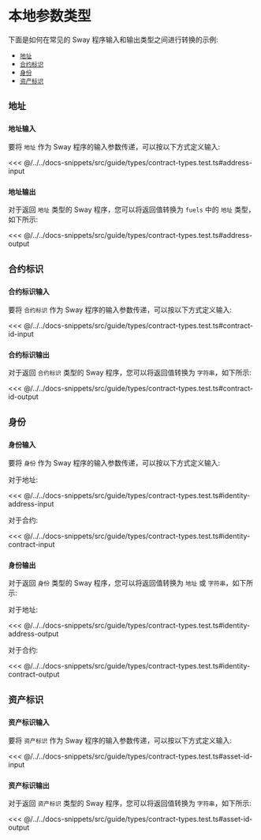 # 本地参数类型

下面是如何在常见的 Sway 程序输入和输出类型之间进行转换的示例:

- [`地址`](#地址)
- [`合约标识`](#合约标识)
- [`身份`](#身份)
- [`资产标识`](#资产标识)

## `地址`

### `地址输入`

要将 `地址` 作为 Sway 程序的输入参数传递，可以按以下方式定义输入:

<<< @/../../docs-snippets/src/guide/types/contract-types.test.ts#address-input

### `地址输出`

对于返回 `地址` 类型的 Sway 程序，您可以将返回值转换为 `fuels` 中的 `地址` 类型，如下所示:

<<< @/../../docs-snippets/src/guide/types/contract-types.test.ts#address-output

## `合约标识`

### `合约标识输入`

要将 `合约标识` 作为 Sway 程序的输入参数传递，可以按以下方式定义输入:


<<< @/../../docs-snippets/src/guide/types/contract-types.test.ts#contract-id-input


### `合约标识输出`

对于返回 `合约标识` 类型的 Sway 程序，您可以将返回值转换为 `字符串`，如下所示:

<<< @/../../docs-snippets/src/guide/types/contract-types.test.ts#contract-id-output

## `身份`

### `身份输入`

要将 `身份` 作为 Sway 程序的输入参数传递，可以按以下方式定义输入:

对于地址:

<<< @/../../docs-snippets/src/guide/types/contract-types.test.ts#identity-address-input

对于合约:

<<< @/../../docs-snippets/src/guide/types/contract-types.test.ts#identity-contract-input

### `身份输出`

对于返回 `身份` 类型的 Sway 程序，您可以将返回值转换为 `地址` 或 `字符串`，如下所示:

对于地址:

<<< @/../../docs-snippets/src/guide/types/contract-types.test.ts#identity-address-output

对于合约:

<<< @/../../docs-snippets/src/guide/types/contract-types.test.ts#identity-contract-output

## `资产标识`

### `资产标识输入`

要将 `资产标识` 作为 Sway 程序的输入参数传递，可以按以下方式定义输入:

<<< @/../../docs-snippets/src/guide/types/contract-types.test.ts#asset-id-input

### `资产标识输出`

对于返回 `资产标识` 类型的 Sway 程序，您可以将返回值转换为 `字符串`，如下所示:

<<< @/../../docs-snippets/src/guide/types/contract-types.test.ts#asset-id-output
